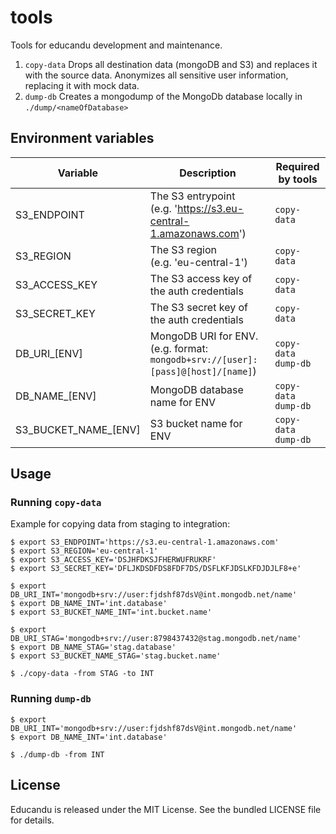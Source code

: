 # tools

Tools for educandu development and maintenance.

1. `copy-data`
  Drops all destination data (mongoDB and S3) and replaces it with the source data.
  Anonymizes all sensitive user information, replacing it with mock data.
2. `dump-db`
  Creates a mongodump of the MongoDb database locally in `./dump/<nameOfDatabase>`

## Environment variables

| Variable | Description | Required by tools |
| --- | --- | --- |
| S3_ENDPOINT | The S3 entrypoint <br />(e.g. 'https://s3.eu-central-1.amazonaws.com') | `copy-data` |
| S3_REGION | The S3 region  <br />(e.g. 'eu-central-1') | `copy-data` |
| S3_ACCESS_KEY | The S3 access key of the auth credentials | `copy-data` |
| S3_SECRET_KEY | The S3 secret key of the auth credentials | `copy-data` |
| DB_URI_[ENV] | MongoDB URI for ENV.  <br />(e.g. format: `mongodb+srv://[user]:[pass]@[host]/[name]`) | `copy-data`<br />`dump-db` |
| DB_NAME_[ENV] | MongoDB database name for ENV | `copy-data`<br />`dump-db` |
| S3_BUCKET_NAME_[ENV] | S3 bucket name for ENV | `copy-data`<br />`dump-db` |

## Usage
### Running `copy-data`

Example for copying data from staging to integration:

```
$ export S3_ENDPOINT='https://s3.eu-central-1.amazonaws.com'
$ export S3_REGION='eu-central-1'
$ export S3_ACCESS_KEY='DSJHFDKSJFHERWUFRUKRF'
$ export S3_SECRET_KEY='DFLJKDSDFDS8FDF7DS/DSFLKFJDSLKFDJDJLF8+e'

$ export DB_URI_INT='mongodb+srv://user:fjdshf87dsV@int.mongodb.net/name'
$ export DB_NAME_INT='int.database'
$ export S3_BUCKET_NAME_INT='int.bucket.name'

$ export DB_URI_STAG='mongodb+srv://user:8798437432@stag.mongodb.net/name'
$ export DB_NAME_STAG='stag.database'
$ export S3_BUCKET_NAME_STAG='stag.bucket.name'
```

`$ ./copy-data -from STAG -to INT`

### Running `dump-db`

```
$ export DB_URI_INT='mongodb+srv://user:fjdshf87dsV@int.mongodb.net/name'
$ export DB_NAME_INT='int.database'
```

`$ ./dump-db -from INT`

## License

Educandu is released under the MIT License. See the bundled LICENSE file for details.
